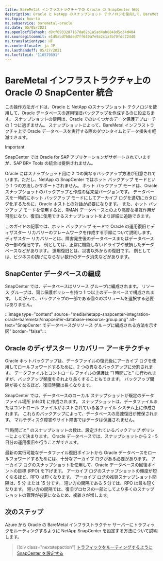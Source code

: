 ```yaml
---
title: BareMetal インフラストラクチャでの Oracle の SnapCenter 統合
description: Oracle と NetApp のスナップショット テクノロジを使用して、BareMetal インフラストラクチャ上に Oracle データベースの運用復旧バックアップを作成する方法について説明します。
ms.topic: how-to
ms.subservice: baremetal-oracle
ms.date: 05/05/2021
ms.openlocfilehash: d9cf6933287167da82b1a5ad4ab8848d5c34d404
ms.sourcegitcommit: e1d5abd7b8ded7ff649a7e9a2c1a7b70fdc72440
ms.translationtype: HT
ms.contentlocale: ja-JP
ms.lasthandoff: 05/27/2021
ms.locfileid: "110579891"
---
```

# <a name="snapcenter-integration-for-oracle-on-baremetal-infrastructure"></a>BareMetal インフラストラクチャ上の Oracle の SnapCenter 統合

この操作方法ガイドは、Oracle と NetApp のスナップショット テクノロジを使用して、Oracle データベースの運用復旧バックアップを作成するのに役立ちます。 スナップショットの使用は、Oracle でのいくつかのデータ保護アプローチの 1 つに過ぎません。 スナップショットによって、BareMetal インフラストラクチャ上で Oracle データベースを実行する際のダウンタイムとデータ損失を軽減できます。 

>[!IMPORTANT]
>SnapCenter では Oracle for SAP アプリケーションがサポートされていますが、SAP BR\* Tools の統合は提供されません。

Oracle にはスナップショット用に 2 つの異なるバックアップ方法が用意されています。ただし、NetApp の SnapCenter ではホット バックアップ モードという 1 つの方法しかサポートされません。 ホット バックアップ モードは、Oracle スナップショットのバックアップと作成の従来型バージョンです。 データベースを一時的にホット バックアップ モードにしてアーカイブ ログを適切にカタログ化するために、Oracle ホストとの対話が必要になります。 また、ホット バックアップ モードを使用すると、RMAN データベースとのより高度な相互作用が可能になり、復旧に使用できるスナップショットをより詳細に追跡できます。 

このガイドの記事では、ホット バックアップ モードで Oracle の運用復旧とディザスター リカバリーのフレームワークを作成する手順について説明します。 ディザスター リカバリーとは、障害発生後のデータベースまたはデータベースの一部の復旧です。 例としては、正常に機能しないドライブや破損したデータベースなどがあります。 運用復旧とは、災害以外からの復旧です。 例としては、ビジネスの妨げにならない数行のデータ消失などがあります。

## <a name="snapcenter-database-organization"></a>SnapCenter データベースの編成
SnapCenter では、データベースはリソース グループに編成されます。 リソース グループは、同じ保護ポリシーを持つ 1 つ以上のデータベースで構成されます。 したがって、バックアップの一部である個々のボリュームを選択する必要はありません。

:::image type="content" source="media/netapp-snapcenter-integration-oracle-baremetal/snapcenter-database-resource-group.png" alt-text="SnapCenter でデータベースがリソース グループに編成される方法を示す図" border="false":::

## <a name="oracle-disaster-recovery-architecture"></a>Oracle のディザスター リカバリー アーキテクチャ

Oracle ホットバックアップは、データファイルの復元後にアーカイブ ログを使用してロールフォワードするために、2 つの異なるバックアップに分割されます。 データファイルとコントロール ファイルの保護は "1 時間ごと" に行われますが、バックアップ頻度をそれより長くすることもできます。 バックアップ間隔が長くなるほど、復旧時間は長くなります。  

SnapCenter では、データベースのローカル スナップショットが既定のデータファイル場所 (nfs01) に作成されます。 スナップショットは、データファイルまたはコントロール ファイルがホストされている各ファイル システム上に作成されます。 これらのバックアップによって、データベースの高速復旧が確保されます。 マルチディスク障害やサイト障害ではデータは保護されません。 

"1 時間ごと" のスナップショットの数は、設定されているバックアップ ポリシーによって決まります。 Oracle データベースでは、スナップショットから 2 - 5 日分の運用復旧を行うことができます。
 
最新の実行可能なデータファイル復旧ポイントから Oracle データベースをロールフォワードするためには、十分なアーカイブ ログがある必要があります。 アーカイブ ログのスナップショットを使用して、Oracle データベースの回復ポイントの目標 (RPO) を下げます。 アーカイブ ログのスナップショットの頻度が短くなるほど、RPO は短くなります。 アーカイブ ログの推奨スナップショット間隔は、5 分 または 15 分です。 短い方の間隔である 5 分では、RPO は最も短くなります。  短い方の間隔では、復旧プロセスの一部としてより多くのスナップショットの管理が必要になるため、複雑さが増します。

## <a name="next-steps"></a>次のステップ

Azure から Oracle の BareMetal インフラストラクチャ サーバーにトラフィックをルーティングするように NetApp SnapCenter を設定する方法について説明します。

> [!div class="nextstepaction"]
> [トラフィックをルーティングするように SnapCenter を設定する](set-up-snapcenter-to-route-traffic.md)
